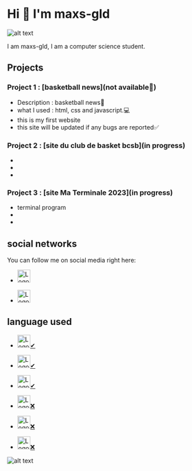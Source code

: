 # Hi 👋 I'm maxs-gld

![alt text](https://img.freepik.com/photos-premium/fond-technologie-abstrait-code-programmation-developpeur-logiciels-script-informatique_34663-31.jpg?size=626&ext=jpg)


I am maxs-gld, I am a computer science student.

## Projects

### Project 1 : [basketball news](not available🚫)
- Description : basketball news🏀
- what I used : html, css and javascript.💻
- this is my first website
- this site will be updated if any bugs are reported✅

### Project 2 : [site du club de basket bcsb](in progress)
-
-
-
### Project 3 : [site Ma Terminale 2023](in progress)
- terminal program
-
-

## social networks

You can follow me on social media right here:

- <a href="https://twitter.com/max49x2">
  <img src="https://img.freepik.com/vecteurs-premium/icone-carree-du-logo-twitter_444390-7003.jpg?size=626&ext=jpg" alt="Logo de GitHub" width="30" height="30">
</a>

- <a href="https://www.instagram.com/maxs_gld/">
  <img src="https://www.unipile.com/wp-content/uploads/2022/09/logo_instagram.png" alt="Logo de GitHub" width="30" height="30">
</a>

## language used
- <a href="https://www.python.org/"> 
  <img src="https://s3.dualstack.us-east-2.amazonaws.com/pythondotorg-assets/media/community/logos/python-logo-only.png" alt="Logo de Python" width="30" height="30">✔
</a> 

- <a href="https://html.com/"> 
  <img src="https://www.freepnglogos.com/uploads/html5-logo-png/html5-logo-html-icons-download-14.png" alt="Logo de HTML" width="30" height="30">✔
</a>

- <a href="https://www.w3schools.com/css/"> 
  <img src="https://t4.ftcdn.net/jpg/00/83/80/41/360_F_83804148_HsmDsJ4bY3POOhAjGW7ocopVyxXkwb14.jpg" alt="Logo de CSS" width="30" height="30">✔
</a>

- <a href="https://javascript.com/"> 
  <img src="https://www.freepnglogos.com/uploads/javascript-png/javascript-logo-hq-png-1.png" alt="Logo de Javascript" width="30" height="30">❌
</a>

- <a href="https://www.w3schools.com/c/index.php"> 
  <img src="https://upload.wikimedia.org/wikipedia/commons/1/18/C_Programming_Language.svg" alt="Logo de C" width="30" height="30">❌
</a>

- <a href="https://www.w3schools.com/cpp/default.asp"> 
  <img src="https://logowik.com/content/uploads/images/321_c.jpg" alt="Logo de C++" width="30" height="30">❌
</a>

![alt text](https://profile-counter.glitch.me/maxs-gld/count.svg)


